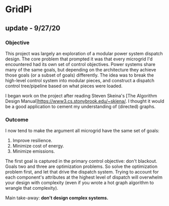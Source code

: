 # GridPi

## update - 9/27/20

### Objective
This project was largely an exploration of a modular power system dispatch design. The core problem that prompted it was that every microgrid I'd encountered had its own set of control objectives. Power systems share many of the same goals, but depending on the architecture they achieve those goals (or a subset of goals) differently. The idea was to break the high-level control system into modular pieces, and construct a dispatch control tree/pipeline based on what pieces were loaded.

I began work on the project after reading Steven Skeina's [The Algorithm Design Manual]https://www3.cs.stonybrook.edu/~skiena/. I thought it would be a good application to cement my understanding of (directed) graphs.

### Outcome
I now tend to make the argument all microgrid have the same set of goals:
1. Improve resilience.
2. Minimize cost of energy.
3. Minimize emissions.

The first goal is captured in the primary control objective: don't blackout.  Goals two and three are optimization problems. So solve the optimization problem first, and let that drive the dispatch system. Trying to account for each component's attributes at the highest level of dispatch will overwhelm your design with complexity (even if you wrote a hot graph algorithm to wrangle that complexity).  

Main take-away: **don't design complex systems.**

